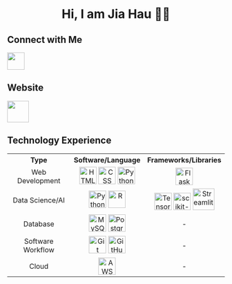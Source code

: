 <h1 align="center">
  Hi, I am Jia Hau 👋🏼
</h1>

<h2>Connect with Me</h2>
<p>
  <a href="https://www.linkedin.com/in/limjiahau/">
    <img height="40" src="https://skillicons.dev/icons?i=linkedin" />
  </a>
</p>

<h2>Website</h2>
<p>
  <a href="https://limjiahau.streamlit.app/">
    <img height="50" src="https://global-uploads.webflow.com/62014002185c7b256316ef63/6255a1110a24e5de8cfa2536_kn7ucNPv_400x400.png" />
  </a>
</p>

<h2>Technology Experience</h2>
<table align="center">
  <tr align="center">
    <th>Type</th>
    <th>Software/Language</th>
    <th>Frameworks/Libraries</th>
  </tr>
  
  <tr align="center">
    <td>Web Development</td>
    <td>
      <img height="40" src="https://user-images.githubusercontent.com/25181517/192158954-f88b5814-d510-4564-b285-dff7d6400dad.png" alt="HTML" title="HTML">
      <img height="40" src="https://user-images.githubusercontent.com/25181517/183898674-75a4a1b1-f960-4ea9-abcb-637170a00a75.png" alt="CSS" title="CSS">
      <img height="40" src="https://user-images.githubusercontent.com/25181517/183423507-c056a6f9-1ba8-4312-a350-19bcbc5a8697.png" alt="Python" title="Python">   
    </td>
    <td>
      <img height="40" src="https://user-images.githubusercontent.com/65124287/229538344-f0c484f8-ed91-42e5-b503-2ebba6716dd8.png" alt="Flask" title="Flask">
  </td>
  </tr>
  
  <tr align="center">
    <td>Data Science/AI</td>
    <td>
      <img height="40" src="https://user-images.githubusercontent.com/25181517/183423507-c056a6f9-1ba8-4312-a350-19bcbc5a8697.png" alt="Python" title="Python">
      <img height="40" src="https://user-images.githubusercontent.com/65124287/230389878-3e2ae6b9-6527-4daf-833e-eb260d71beea.png" alt="R" title="R">
    </td>
    <td>
      <img height="40" src="https://avatars.githubusercontent.com/u/15658638?s=200&v=4" alt="TensorFlow" title="TensorFlow">
      <img height="40" src="https://avatars.githubusercontent.com/u/365630?s=200&v=4" alt="scikit-learn" title="scikit-learn">
      <img height="50" src="https://user-images.githubusercontent.com/65124287/230393286-71712a09-9400-4447-bec8-436cd5acba48.png" alt="Streamlit" title="Streamlit">
    </td>
  </tr>

  <tr align="center">
    <td>Database</td>
    <td>
      <img height="40" src="https://user-images.githubusercontent.com/25181517/183896128-ec99105a-ec1a-4d85-b08b-1aa1620b2046.png" alt="MySQL" title="MySQL">
      <img height="40" src="https://user-images.githubusercontent.com/65124287/229537629-ef3fde6b-86f8-4912-b5a7-a135d37f810f.png" alt="PostgreSQL" title="PostgreSQL">
    </td>
    <td>
      -
    </td>
  </tr>

  <tr align="center">
    <td>Software Workflow</td>
    <td>
      <img height="40" src="https://user-images.githubusercontent.com/25181517/192108372-f71d70ac-7ae6-4c0d-8395-51d8870c2ef0.png" alt="Git" title="Git">
      <img height="40" src="https://user-images.githubusercontent.com/65124287/230536991-c243f521-8ac4-44c1-92ba-24ea2d1ef77b.png" alt="GitHub" title="GitHub">
    </td>
    <td>
      -
    </td>
  </tr>
  
  <tr align="center">
    <td>Cloud</td>
    <td>
      <img height="40" src="https://user-images.githubusercontent.com/65124287/230390331-d0fe7928-4c5e-4036-bb06-0433a5723fd5.png" alt="AWS" title="AWS">
    </td>
    <td>
      -
    </td>
  </tr>
    
  
</table>

<p align="center">

</p>
